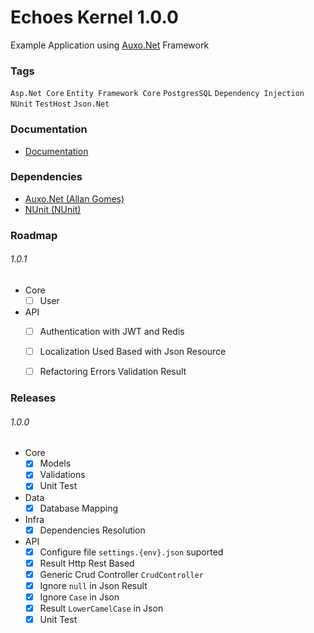 # Echoes Kernel 1.0.0

Example Application using [Auxo.Net](https://github.com/allangomessl/auxo.net) Framework

### Tags
`Asp.Net Core` `Entity Framework Core` `PostgresSQL` `Dependency Injection` `NUnit` `TestHost` `Json.Net`

### Documentation
- [Documentation](https://github.com/allangomessl/echoes-kernel/wiki)

### Dependencies
- [Auxo.Net (Allan Gomes)](https://github.com/allangomessl/auxo.net)
- [NUnit (NUnit)](https://github.com/nunit/nunit)

### Roadmap
###### 1.0.1
- Core
  - [ ] User
- API
  - [ ] Authentication with JWT and Redis
  - [ ] Localization Used Based with Json Resource
  - [ ] Refactoring Errors Validation Result


### Releases

###### 1.0.0
- Core
  - [x] Models
  - [x] Validations
  - [x] Unit Test 
- Data
  - [x] Database Mapping
- Infra
  - [x] Dependencies Resolution
- API
  - [x] Configure file `settings.{env}.json` suported
  - [x] Result Http Rest Based
  - [x] Generic Crud Controller `CrudController`
  - [x] Ignore `null` in Json Result
  - [x] Ignore `Case` in Json
  - [x] Result `LowerCamelCase` in Json
  - [x] Unit Test
